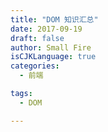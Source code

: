 ```yaml
---
title: "DOM 知识汇总"
date: 2017-09-19
draft: false
author: Small Fire
isCJKLanguage: true
categories: 
  - 前端

tags: 
  - DOM

---
```


